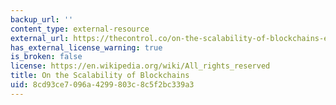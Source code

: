 ```yaml
---
backup_url: ''
content_type: external-resource
external_url: https://thecontrol.co/on-the-scalability-of-blockchains-ec76ed769405
has_external_license_warning: true
is_broken: false
license: https://en.wikipedia.org/wiki/All_rights_reserved
title: On the Scalability of Blockchains
uid: 8cd93ce7-096a-4299-803c-8c5f2bc339a3
---
```

